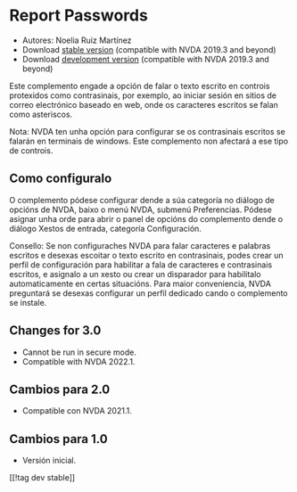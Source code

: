 # Report Passwords #

* Autores: Noelia Ruiz Martínez
* Download [stable version][1] (compatible with NVDA 2019.3 and beyond)
* Download [development version][2] (compatible with NVDA 2019.3 and beyond)

Este complemento engade a opción de falar o texto escrito en controis
protexidos como contrasinais, por exemplo, ao iniciar sesión en sitios de
correo electrónico baseado en web, onde os caracteres escritos se falan como
asteriscos.

Nota: NVDA ten unha opción para configurar se os contrasinais escritos se
falarán en terminais de windows. Este complemento non afectará a ese tipo de
controis.

## Como configuralo

O complemento pódese configurar dende a súa categoría no diálogo de opcións
de NVDA, baixo o menú NVDA, submenú Preferencias. Pódese asignar unha orde
para abrir o panel de opcións do complemento dende o diálogo Xestos de
entrada, categoría Configuración.

Consello: Se non configuraches NVDA para falar caracteres e palabras
escritos e desexas escoitar o texto escrito en contrasinais, podes crear un
perfil de configuración para habilitar a fala de caracteres e contrasinais
escritos, e asignalo a un xesto ou crear un disparador para habilitalo
automaticamente en certas situacións. Para maior conveniencia, NVDA
preguntará se desexas configurar un perfil dedicado cando o complemento se
instale.

## Changes for 3.0 ##
* Cannot be run in secure mode.
* Compatible with NVDA 2022.1.

## Cambios para 2.0 ##
* Compatible con NVDA 2021.1.

## Cambios para 1.0 ##
* Versión inicial.

[[!tag dev stable]]

[1]: http://addons.nvda-project.org/files/get.php?file=rp

[2]: http://addons.nvda-project.org/files/get.php?file=rp-dev
